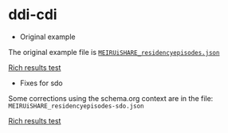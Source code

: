# ddi-cdi

- Original example

The original example file is [```MEIRUiSHARE_residencyepisodes.json```](https://raw.githubusercontent.com/agbeltran/ddi-cdi/main/4_Examples/MEIRUiSHARE_residencyepisodes.json?token=AAKZ6SN63WWMLG7322C5EXLAIAJ4M)

[Rich results test](https://search.google.com/test/rich-results?utm_campaign=sdtt&utm_medium=code&id=yvSOA0jtTop3eCaNalJqyQ)

- Fixes for sdo

Some corrections using the schema.org context are in the file:
```MEIRUiSHARE_residencyepisodes-sdo.json```

[Rich results test](https://search.google.com/test/rich-results?utm_campaign=sdtt&utm_medium=code&id=B9RXDtpRG3e54egyKuM4sA)
